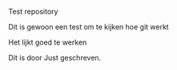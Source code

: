 Test repository

Dit is gewoon een test om te kijken hoe git werkt

Het lijkt goed te werken

Dit is door Just geschreven.
